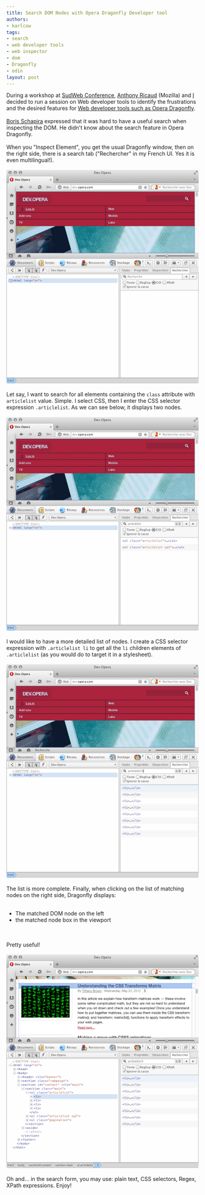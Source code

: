 ```yaml
---
title: Search DOM Nodes with Opera Dragonfly Developer tool
authors:
- karlcow
tags:
- search
- web developer tools
- web inspector
- dom
- Dragonfly
- odin
layout: post
---
```

During a workshop at <a href="http://sudweb.fr/2012/" target="_blank">SudWeb Conference</a>, <a href="http://blog.mozilla.org/webdev/author/aricaudmozilla-com/" target="_blank">Anthony Ricaud</a> (Mozilla) and <a href="http://my.opera.com/karlcow" target="_blank">I</a> decided to run a session on Web developer tools to identify the frustrations and the desired features for <a href="http://my.opera.com/dragonfly/blog/" target="_blank">Web developer tools such as Opera Dragonfly</a>.<br/><br/><a href="http://borisschapira.com/" target="_blank">Boris Schapira</a> expressed that it was hard to have a useful search when inspecting the DOM. He didn&#39;t know about the search feature in Opera Dragonfly. <br/><br/>When you &quot;Inspect Element&quot;, you get the usual Dragonfly window, then on the right side, there is a search tab (&quot;Rechercher&quot; in my French UI. Yes it is even multilingual!).<br/><br/><span class='imgcenter'><img alt='' src='/blog/search-dom-nodes-with-opera-dragonfly-developer-tool/dragonfly-search.png' /></span> <br/><br/>Let say, I want to search for all elements containing the <code>class</code> attribute with <code>articlelist</code> value. Simple. I select CSS, then I enter the CSS selector expression <code>.articlelist</code>. As we can see below, it displays two nodes.<br/><br/><span class='imgcenter'><img alt='' src='/blog/search-dom-nodes-with-opera-dragonfly-developer-tool/dragonfly-search-selector.png' /></span> <br/><br/>I would like to have a more detailed list of nodes. I create a CSS selector expression with <code>.articlelist li</code> to get all the <code>li</code> children elements of <code>.articlelist</code> (as you would do to target it in a stylesheet).<br/><br/><span class='imgcenter'><img alt='' src='/blog/search-dom-nodes-with-opera-dragonfly-developer-tool/dragonfly-search-selector-2.png' /></span> <br/><br/>The list is more complete. Finally, when clicking on the list of matching nodes on the right side, Dragonfly displays:<br/><br/><ul class="bullets"><li>The matched DOM node on the left</li><li>the matched node box in the viewport</li></ul><br/><br/>Pretty useful!<br/><br/><span class='imgcenter'><img alt='' src='/blog/search-dom-nodes-with-opera-dragonfly-developer-tool/dragonfly-search-match.png' /></span> <br/><br/>Oh and… in the search form, you may use: plain text, CSS selectors, Regex, XPath expressions. Enjoy!<br/><br/>
